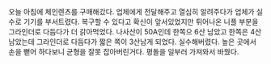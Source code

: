 오늘 아침에 체인렌츠를 구매해갔다.
업체에게 전달해주고 열심히 알려주다가 업체가 실수로 기기를 부서트렸다.
	복구할 수 있다고 확신이 앞서있었지만 튀어나온 니플 부분을 그라인더로 다듬다가 더 갉아먹었다. 나사산이 50A인데 한쪽으 6산 남았고 한쪽은 4산 남았는데 그라인더로 다듬다가 짧은 쪽이 3산남게 되었다. 실수해버렸다. 높은 곳에서 손을 뻗어 하다보니 균형을 잘못 잡아버린거다. 평돌을 일부러 가져와서 바꿨다.
